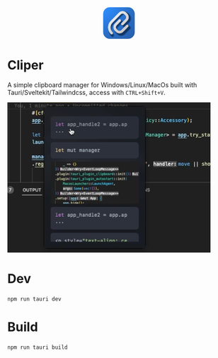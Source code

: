 <p style="text-align: center;"><img src="./app-icon.png" height="72"></p>

# Cliper
A simple clipboard manager for Windows/Linux/MacOs built with Tauri/Sveltekit/Tailwindcss, access with `CTRL+Shift+V`.

<img src="./screen.png">

# Dev
`npm run tauri dev`

# Build
`npm run tauri build`
